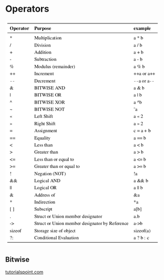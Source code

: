 # Operators
![Common Operators](operators.png)

## Bitwise
[tutorialspoint.com](https://www.tutorialspoint.com/cprogramming/c_bitwise_operators.htm)

